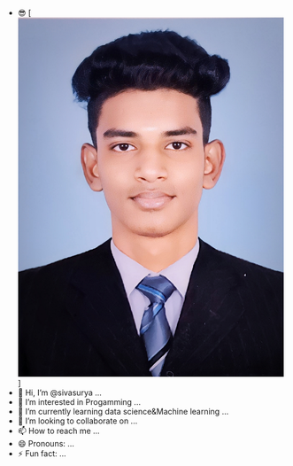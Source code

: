 - 😎 [![IMG](https://github.com/sivasuryabscit/sivasuryabscit/blob/main/sivasurya.jpg?raw=true)]
- 👋 Hi, I’m @sivasurya ...
- 👀 I’m interested in Progamming ...
- 🌱 I’m currently learning data science&Machine learning ...
- 💞️ I’m looking to collaborate on ...
- 📫 How to reach me ...
- 😄 Pronouns: ...
- ⚡ Fun fact: ...

<!---
sivasuryabscit/sivasuryabscit is a ✨ special ✨ repository because its `README.md` (this file) appears on your GitHub profile.
You can click the Preview link to take a look at your changes.
--->
